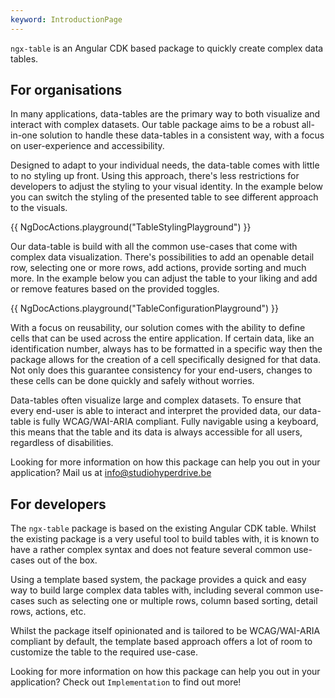 ```yaml
---
keyword: IntroductionPage
---
```

`ngx-table` is an Angular CDK based package to quickly create complex data tables.

## For organisations

In many applications, data-tables are the primary way to both visualize and interact with complex datasets. Our table package aims to be a robust all-in-one solution to handle these data-tables in a consistent way, with a focus on user-experience and accessibility.

Designed to adapt to your individual needs, the data-table comes with little to no styling up front. Using this approach, there's less restrictions for developers to adjust the styling to your visual identity. In the example below you can switch the styling of the presented table to see different approach to the visuals.

{{ NgDocActions.playground("TableStylingPlayground") }}

Our data-table is build with all the common use-cases that come with complex data visualization. There's possibilities to add an openable detail row, selecting one or more rows, add actions, provide sorting and much more. In the example below you can adjust the table to your liking and add or remove features based on the provided toggles.

{{ NgDocActions.playground("TableConfigurationPlayground") }}

With a focus on reusability, our solution comes with the ability to define cells that can be used across the entire application. If certain data, like an identification number, always has to be formatted in a specific way then the package allows for the creation of a cell specifically designed for that data. Not only does this guarantee consistency for your end-users, changes to these cells can be done quickly and safely without worries.

Data-tables often visualize large and complex datasets. To ensure that every end-user is able to interact and interpret the provided data, our data-table is fully WCAG/WAI-ARIA compliant. Fully navigable using a keyboard, this means that the table and its data is always accessible for all users, regardless of disabilities.

Looking for more information on how this package can help you out in your application? Mail us at [info@studiohyperdrive.be](mailto:info@studiohyperdrive.be)

## For developers

The `ngx-table` package is based on the existing Angular CDK table. Whilst the existing package is a very useful tool to build tables with, it is known to have a rather complex syntax and does not feature several common use-cases out of the box.

Using a template based system, the package provides a quick and easy way to build large complex data tables with, including several common use-cases such as selecting one or multiple rows, column based sorting, detail rows, actions, etc.

Whilst the package itself opinionated and is tailored to be WCAG/WAI-ARIA compliant by default, the template based approach offers a lot of room to customize the table to the required use-case.

Looking for more information on how this package can help you out in your application? Check out `Implementation` to find out more!




